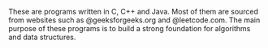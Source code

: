 These are programs written in C, C++ and Java. Most of them are sourced from websites such as @geeksforgeeks.org and @leetcode.com. The main purpose of these programs is to build a strong foundation for algorithms and data structures. 

